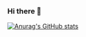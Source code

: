 ### Hi there 👋

[![Anurag's GitHub stats](https://github-readme-stats.vercel.app/api?username=Raskc)](https://github.com/anuraghazra/github-readme-stats)
